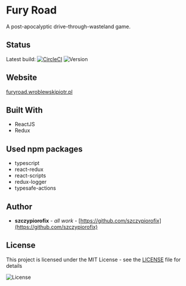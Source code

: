 # Fury Road

A post-apocalyptic drive-through-wasteland game.


## Status
Latest build: [![CircleCI](https://circleci.com/gh/szczypiorofix/furyroad.svg?style=svg)](https://circleci.com/gh/szczypiorofix/furyroad)
![Version](https://img.shields.io/badge/version-0.1.02-blue.svg "Version icon")

## Website

[furyroad.wroblewskipiotr.pl](https://furyroad.wroblewskipiotr.pl)


## Built With

* ReactJS
* Redux


## Used npm packages

* typescript
* react-redux
* react-scripts
* redux-logger
* typesafe-actions



## Author

* **szczypiorofix** - *all work* - [https://github.com/szczypiorofix](https://github.com/szczypiorofix)



## License

This project is licensed under the MIT License - see the [LICENSE](LICENSE) file for details

![License](https://img.shields.io/badge/license-MIT-green.svg "License icon")